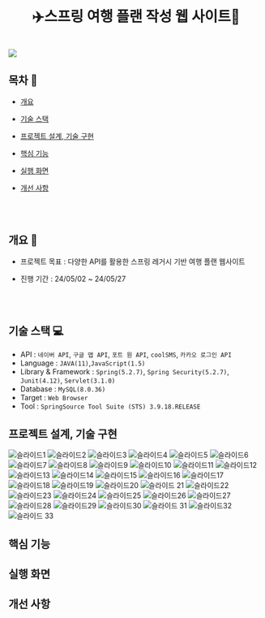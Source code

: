 <h1 align="center"><b>✈️스프링 여행 플랜 작성 웹 사이트🚢</b></h1>
<br/>
<img src="https://github.com/Leehyob/SpringProject/assets/157094625/cb71c84d-691a-44c6-ad14-49d0eb3dcd3e">


## 목차 🚩
- [개요](https://github.com/Leehyob/SpringProject.git/#-개요)
  
- [기술 스택](https://github.com/Leehyob/SpringProject.git/#-기술-스택)
  
- [프로젝트 설계, 기술 구현](https://github.com/Leehyob/SpringProject.git/#-프로젝트-설계,-기술-구현)
  
- [핵심 기능](https://github.com/Leehyob/SpringProject.git/#-핵심-기능)
  
- [실행 화면](https://github.com/Leehyob/SpringProject.git/#-실행-화면)
  
- [개선 사항](https://github.com/Leehyob/SpringProject.git/#-개선-사항)
  
<br><br>
  
## 개요 📝
- 프로젝트 목표 : 다양한 API를 활용한 스프링 레거시 기반 여행 플랜 웹사이트
- 진행 기간 : 24/05/02 ~ 24/05/27

  <br>
  <br>
  
## 기술 스택 💻
- API : `네이버 API`, `구글 맵 API`, `포트 원 API`, `coolSMS`, `카카오 로그인 API`
- Language : `JAVA(11)`,`JavaScript(1.5)`
- Library & Framework : `Spring(5.2.7)`, `Spring Security(5.2.7)`, `Junit(4.12)`, `Servlet(3.1.0)`
- Database : `MySQL(8.0.36)`
- Target :  `Web Browser`
- Tool : `SpringSource Tool Suite (STS) 3.9.18.RELEASE`
  <br>
  
## 프로젝트 설계, 기술 구현
![슬라이드1](https://github.com/Leehyob/SpringProject/assets/157094625/84b64785-ab6d-47bd-8f64-652104282ae6)  ![슬라이드2](https://github.com/Leehyob/SpringProject/assets/157094625/84b64785-ab6d-47bd-8f64-652104282ae6)
![슬라이드3](https://github.com/Leehyob/SpringProject/assets/157094625/84b64785-ab6d-47bd-8f64-652104282ae6)  ![슬라이드4](https://github.com/Leehyob/SpringProject/assets/157094625/84b64785-ab6d-47bd-8f64-652104282ae6)
![슬라이드5](https://github.com/Leehyob/SpringProject/assets/157094625/84b64785-ab6d-47bd-8f64-652104282ae6)  ![슬라이드6](https://github.com/Leehyob/SpringProject/assets/157094625/84b64785-ab6d-47bd-8f64-652104282ae6)
![슬라이드7](https://github.com/Leehyob/SpringProject/assets/157094625/84b64785-ab6d-47bd-8f64-652104282ae6)  ![슬라이드8](https://github.com/Leehyob/SpringProject/assets/157094625/84b64785-ab6d-47bd-8f64-652104282ae6)
![슬라이드9](https://github.com/Leehyob/SpringProject/assets/157094625/84b64785-ab6d-47bd-8f64-652104282ae6)  ![슬라이드10](https://github.com/Leehyob/SpringProject/assets/157094625/84b64785-ab6d-47bd-8f64-652104282ae6)
![슬라이드11](https://github.com/Leehyob/SpringProject/assets/157094625/84b64785-ab6d-47bd-8f64-652104282ae6)  ![슬라이드12](https://github.com/Leehyob/SpringProject/assets/157094625/84b64785-ab6d-47bd-8f64-652104282ae6)
![슬라이드13](https://github.com/Leehyob/SpringProject/assets/157094625/84b64785-ab6d-47bd-8f64-652104282ae6)  ![슬라이드14](https://github.com/Leehyob/SpringProject/assets/157094625/84b64785-ab6d-47bd-8f64-652104282ae6)
![슬라이드15](https://github.com/Leehyob/SpringProject/assets/157094625/84b64785-ab6d-47bd-8f64-652104282ae6)  ![슬라이드16](https://github.com/Leehyob/SpringProject/assets/157094625/84b64785-ab6d-47bd-8f64-652104282ae6)
![슬라이드17](https://github.com/Leehyob/SpringProject/assets/157094625/84b64785-ab6d-47bd-8f64-652104282ae6)  ![슬라이드18](https://github.com/Leehyob/SpringProject/assets/157094625/84b64785-ab6d-47bd-8f64-652104282ae6)
![슬라이드19](https://github.com/Leehyob/SpringProject/assets/157094625/84b64785-ab6d-47bd-8f64-652104282ae6)  ![슬라이드20](https://github.com/Leehyob/SpringProject/assets/157094625/84b64785-ab6d-47bd-8f64-652104282ae6)
![슬라이드 21](https://github.com/Leehyob/SpringProject/assets/157094625/84b64785-ab6d-47bd-8f64-652104282ae6)  ![슬라이드22](https://github.com/Leehyob/SpringProject/assets/157094625/84b64785-ab6d-47bd-8f64-652104282ae6)
![슬라이드23](https://github.com/Leehyob/SpringProject/assets/157094625/84b64785-ab6d-47bd-8f64-652104282ae6)  ![슬라이드24](https://github.com/Leehyob/SpringProject/assets/157094625/84b64785-ab6d-47bd-8f64-652104282ae6)
![슬라이드25](https://github.com/Leehyob/SpringProject/assets/157094625/84b64785-ab6d-47bd-8f64-652104282ae6)  ![슬라이드26](https://github.com/Leehyob/SpringProject/assets/157094625/84b64785-ab6d-47bd-8f64-652104282ae6)
![슬라이드27](https://github.com/Leehyob/SpringProject/assets/157094625/84b64785-ab6d-47bd-8f64-652104282ae6)  ![슬라이드28](https://github.com/Leehyob/SpringProject/assets/157094625/84b64785-ab6d-47bd-8f64-652104282ae6)
![슬라이드29](https://github.com/Leehyob/SpringProject/assets/157094625/84b64785-ab6d-47bd-8f64-652104282ae6)  ![슬라이드30](https://github.com/Leehyob/SpringProject/assets/157094625/84b64785-ab6d-47bd-8f64-652104282ae6)
![슬라이드 31](https://github.com/Leehyob/SpringProject/assets/157094625/84b64785-ab6d-47bd-8f64-652104282ae6)  ![슬라이드32](https://github.com/Leehyob/SpringProject/assets/157094625/84b64785-ab6d-47bd-8f64-652104282ae6)
![슬라이드 33](https://github.com/Leehyob/SpringProject/assets/157094625/84b64785-ab6d-47bd-8f64-652104282ae6)  
## 핵심 기능
## 실행 화면
## 개선 사항
